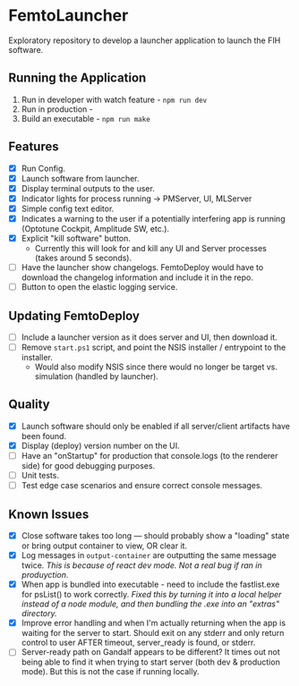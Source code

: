 # FemtoLauncher

Exploratory repository to develop a launcher application to launch the FIH software.

## Running the Application
1. Run in developer with watch feature - ```npm run dev```
2. Run in production -
3. Build an executable - ```npm run make```

## Features

- [x] Run Config.
- [x] Launch software from launcher.
- [x] Display terminal outputs to the user.
- [x] Indicator lights for process running -> PMServer, UI, MLServer
- [X] Simple config text editor.
- [x] Indicates a warning to the user if a potentially interfering app is running (Optotune Cockpit, Amplitude SW, etc.).
- [x] Explicit "kill software" button.
  - Currently this will look for and kill any UI and Server processes (takes around 5 seconds).
- [ ] Have the launcher show changelogs. FemtoDeploy would have to download the changelog information and include it in the repo.
- [ ] Button to open the elastic logging service.

## Updating FemtoDeploy

- [ ] Include a launcher version as it does server and UI, then download it.
- [ ] Remove `start.ps1` script, and point the NSIS installer / entrypoint to the installer.
  - Would also modify NSIS since there would no longer be target vs. simulation (handled by launcher).

## Quality

- [x] Launch software should only be enabled if all server/client artifacts have been found.
- [x] Display (deploy) version number on the UI.
- [ ] Have an "onStartup" for production that console.logs (to the renderer side) for good debugging purposes.
- [ ] Unit tests.
- [ ] Test edge case scenarios and ensure correct console messages.

## Known Issues

- [x] Close software takes too long — should probably show a "loading" state or bring output container to view, OR clear it.
- [x] Log messages in `output-container` are outputting the same message twice. *This is because of react dev mode. Not a real bug if ran in produyction*.
- [x] When app is bundled into executable - need to include the fastlist.exe for psList() to work correctly. *Fixed this by turning it into a local helper instead of a node module, and then bundling the .exe into an "extras" directory.*
- [x] Improve error handling and when I'm actually returning when the app is waiting for the server to start. Should exit on any stderr and only return control to user AFTER timeout, server_ready is found, or stderr.
- [ ] Server-ready path on Gandalf appears to be different? It times out not being able to find it when trying to start server (both dev & production mode). But this is not the case if running locally.
